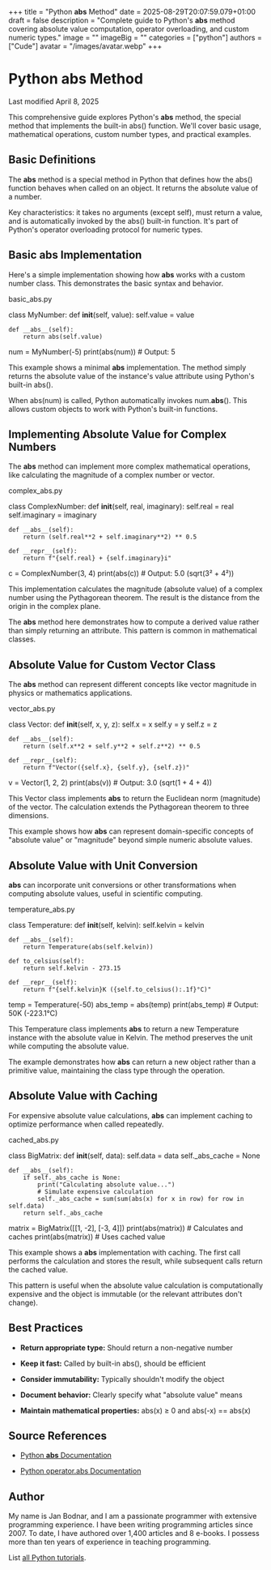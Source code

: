 +++
title = "Python __abs__ Method"
date = 2025-08-29T20:07:59.079+01:00
draft = false
description = "Complete guide to Python's __abs__ method covering absolute value computation, operator overloading, and custom numeric types."
image = ""
imageBig = ""
categories = ["python"]
authors = ["Cude"]
avatar = "/images/avatar.webp"
+++

# Python __abs__ Method

Last modified April 8, 2025

This comprehensive guide explores Python's __abs__ method, the
special method that implements the built-in abs() function. We'll
cover basic usage, mathematical operations, custom number types, and practical
examples.

## Basic Definitions

The __abs__ method is a special method in Python that defines how
the abs() function behaves when called on an object. It returns the
absolute value of a number.

Key characteristics: it takes no arguments (except self), must return a value,
and is automatically invoked by the abs() built-in function. It's
part of Python's operator overloading protocol for numeric types.

## Basic __abs__ Implementation

Here's a simple implementation showing how __abs__ works with a
custom number class. This demonstrates the basic syntax and behavior.

basic_abs.py
  

class MyNumber:
    def __init__(self, value):
        self.value = value
    
    def __abs__(self):
        return abs(self.value)

num = MyNumber(-5)
print(abs(num))  # Output: 5

This example shows a minimal __abs__ implementation. The method
simply returns the absolute value of the instance's value attribute using
Python's built-in abs().

When abs(num) is called, Python automatically invokes
num.__abs__(). This allows custom objects to work with Python's
built-in functions.

## Implementing Absolute Value for Complex Numbers

The __abs__ method can implement more complex mathematical
operations, like calculating the magnitude of a complex number or vector.

complex_abs.py
  

class ComplexNumber:
    def __init__(self, real, imaginary):
        self.real = real
        self.imaginary = imaginary
    
    def __abs__(self):
        return (self.real**2 + self.imaginary**2) ** 0.5
    
    def __repr__(self):
        return f"{self.real} + {self.imaginary}i"

c = ComplexNumber(3, 4)
print(abs(c))  # Output: 5.0 (sqrt(3² + 4²))

This implementation calculates the magnitude (absolute value) of a complex
number using the Pythagorean theorem. The result is the distance from the
origin in the complex plane.

The __abs__ method here demonstrates how to compute a derived
value rather than simply returning an attribute. This pattern is common in
mathematical classes.

## Absolute Value for Custom Vector Class

The __abs__ method can represent different concepts like vector
magnitude in physics or mathematics applications.

vector_abs.py
  

class Vector:
    def __init__(self, x, y, z):
        self.x = x
        self.y = y
        self.z = z
    
    def __abs__(self):
        return (self.x**2 + self.y**2 + self.z**2) ** 0.5
    
    def __repr__(self):
        return f"Vector({self.x}, {self.y}, {self.z})"

v = Vector(1, 2, 2)
print(abs(v))  # Output: 3.0 (sqrt(1 + 4 + 4))

This Vector class implements __abs__ to return the Euclidean norm
(magnitude) of the vector. The calculation extends the Pythagorean theorem to
three dimensions.

This example shows how __abs__ can represent domain-specific
concepts of "absolute value" or "magnitude" beyond simple numeric absolute
values.

## Absolute Value with Unit Conversion

__abs__ can incorporate unit conversions or other transformations
when computing absolute values, useful in scientific computing.

temperature_abs.py
  

class Temperature:
    def __init__(self, kelvin):
        self.kelvin = kelvin
    
    def __abs__(self):
        return Temperature(abs(self.kelvin))
    
    def to_celsius(self):
        return self.kelvin - 273.15
    
    def __repr__(self):
        return f"{self.kelvin}K ({self.to_celsius():.1f}°C)"

temp = Temperature(-50)
abs_temp = abs(temp)
print(abs_temp)  # Output: 50K (-223.1°C)

This Temperature class implements __abs__ to return a new
Temperature instance with the absolute value in Kelvin. The method preserves
the unit while computing the absolute value.

The example demonstrates how __abs__ can return a new object
rather than a primitive value, maintaining the class type through the
operation.

## Absolute Value with Caching

For expensive absolute value calculations, __abs__ can implement
caching to optimize performance when called repeatedly.

cached_abs.py
  

class BigMatrix:
    def __init__(self, data):
        self.data = data
        self._abs_cache = None
    
    def __abs__(self):
        if self._abs_cache is None:
            print("Calculating absolute value...")
            # Simulate expensive calculation
            self._abs_cache = sum(sum(abs(x) for x in row) for row in self.data)
        return self._abs_cache

matrix = BigMatrix([[1, -2], [-3, 4]])
print(abs(matrix))  # Calculates and caches
print(abs(matrix))  # Uses cached value

This example shows a __abs__ implementation with caching. The
first call performs the calculation and stores the result, while subsequent
calls return the cached value.

This pattern is useful when the absolute value calculation is computationally
expensive and the object is immutable (or the relevant attributes don't
change).

## Best Practices

- **Return appropriate type:** Should return a non-negative number

- **Keep it fast:** Called by built-in abs(), should be efficient

- **Consider immutability:** Typically shouldn't modify the object

- **Document behavior:** Clearly specify what "absolute value" means

- **Maintain mathematical properties:** abs(x) ≥ 0 and abs(-x) == abs(x)

## Source References

- [Python __abs__ Documentation](https://docs.python.org/3/reference/datamodel.html#object.__abs__)

- [Python operator.abs Documentation](https://docs.python.org/3/library/operator.html#operator.abs)

## Author

My name is Jan Bodnar, and I am a passionate programmer with extensive
programming experience. I have been writing programming articles since 2007.
To date, I have authored over 1,400 articles and 8 e-books. I possess more
than ten years of experience in teaching programming.

List [all Python tutorials](/python/).